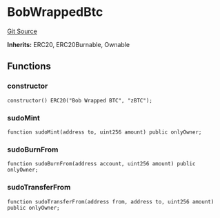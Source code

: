 # BobWrappedBtc
[Git Source](https://github.com/bob-collective/bob/blob/b1d2e344f73495bf4b7b0690a66a25fa4693d0c3/src/swap/Wrapped.sol)

**Inherits:**
ERC20, ERC20Burnable, Ownable


## Functions
### constructor


```solidity
constructor() ERC20("Bob Wrapped BTC", "zBTC");
```

### sudoMint


```solidity
function sudoMint(address to, uint256 amount) public onlyOwner;
```

### sudoBurnFrom


```solidity
function sudoBurnFrom(address account, uint256 amount) public onlyOwner;
```

### sudoTransferFrom


```solidity
function sudoTransferFrom(address from, address to, uint256 amount) public onlyOwner;
```

